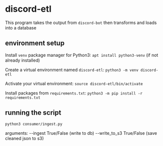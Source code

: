 # discord-etl

This program takes the output from `discord-bot` then transforms and loads into a database

## environment setup

Install `venv` package manager for Python3: `apt install python3-venv` (if not already installed)

Create a virtual environment named `discord-etl`: `python3 -m venv discord-etl`

Activate your virtual environment: `source discord-etl/bin/activate`

Install packages from `requirements.txt`: `python3 -m pip install -r requirements.txt`

## running the script

`python3 consumer/ingest.py`

arguments: --ingest True/False (write to db) --write_to_s3 True/False (save cleaned json to s3)
